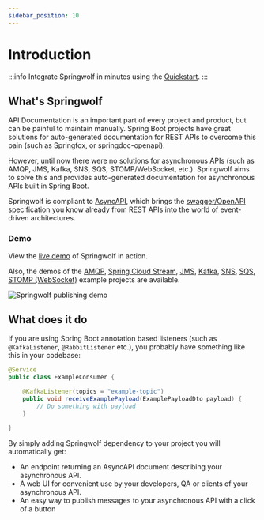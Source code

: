 ```yaml
---
sidebar_position: 10
---
```


# Introduction

:::info
Integrate Springwolf in minutes using the [Quickstart](../quickstart.mdx).
:::

## What's Springwolf

API Documentation is an important part of every project and product, but can be painful to maintain manually.
Spring Boot projects have great solutions for auto-generated documentation for REST APIs to overcome this pain (such as Springfox, or springdoc-openapi).

However, until now there were no solutions for asynchronous APIs (such as AMQP, JMS, Kafka, SNS, SQS, STOMP/WebSocket, etc.). Springwolf aims to solve this and provides auto-generated documentation for asynchronous APIs built in Spring Boot.

Springwolf is compliant to [AsyncAPI](https://www.asyncapi.com), which brings the [swagger/OpenAPI](https://www.asyncapi.com/docs/tutorials/getting-started/coming-from-openapi) specification you know already from REST APIs into the world of event-driven architectures.

### Demo

View the [live demo](https://demo.springwolf.dev) of Springwolf in action.

Also, the demos of the
[AMQP](https://amqp.demo.springwolf.dev),
[Spring Cloud Stream](https://cloud-stream.demo.springwolf.dev),
[JMS](https://jms.demo.springwolf.dev),
[Kafka](https://kafka.demo.springwolf.dev),
[SNS](https://sns.demo.springwolf.dev),
[SQS](https://sqs.demo.springwolf.dev),
[STOMP (WebSocket)](https://stomp.demo.springwolf.dev)
example projects are available.

![Springwolf publishing demo](/img/demo.gif)

## What does it do

If you are using Spring Boot annotation based listeners (such as `@KafkaListener`, `@RabbitListener` etc.), you probably have something like this in your codebase:

```java
@Service
public class ExampleConsumer {

    @KafkaListener(topics = "example-topic")
    public void receiveExamplePayload(ExamplePayloadDto payload) {
        // Do something with payload
    }

}
```

By simply adding Springwolf dependency to your project you will automatically get:

- An endpoint returning an AsyncAPI document describing your asynchronous API.
- A web UI for convenient use by your developers, QA or clients of your asynchronous API.
- An easy way to publish messages to your asynchronous API with a click of a button
